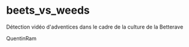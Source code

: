 # beets_vs_weeds
Détection vidéo d'adventices dans le cadre de la culture de la Betterave

QuentinRam
